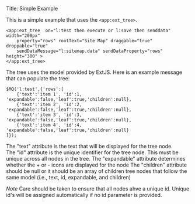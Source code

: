 Title: Simple Example

This is a simple example that uses the `<app:ext_tree>`.
	
	<app:ext_tree  on="l:test then execute or l:save then senddata" width="200px"
		property="rows" rootText="Site Map" draggable="true" droppable="true"
		sendDataMessage="l:sitemap.data" sendDataProperty="rows" height="300" >				
	</app:ext_tree>
	
The tree uses the model provided by ExtJS.  Here is an example message that can populate the tree:

	$MQ('l:test',{'rows':[
		{'text':'item 1', 'id':1, 'expandable':false,'leaf':true,'children':null},
		{'text':'item 2', 'id':2, 'expandable':false,'leaf':true,'children':null},
		{'text':'item 3', 'id':3, 'expandable':false,'leaf':true,'children':null},
		{'text':'item 4', 'id':4, 'expandable':false,'leaf':true,'children':null}
	]});

The "text" attribute is the text that will be displayed for the tree node.    
The "id" attribute is the unique identifier for the tree node.  This must be unique across all nodes 
in the tree.
The "expandable" attribute determines whether the + or - icons are displayed for the node
The "children" attribute should be null or it should be an array of children tree nodes that follow the 
same model (i.e., text, id, expandable, and children)

*Note* Care should be taken to ensure that all nodes ahve a unique id.  Unique id's will be assigned
automatically if no id parameter is provided.